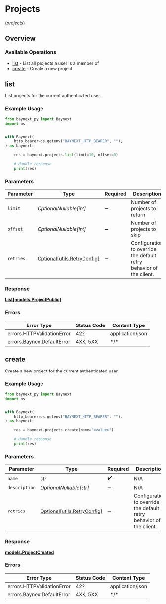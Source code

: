 # Projects
(*projects*)

## Overview

### Available Operations

* [list](#list) - List all projects a user is a member of
* [create](#create) - Create a new project

## list

List projects for the current authenticated user.

### Example Usage

<!-- UsageSnippet language="python" operationID="list_user_projects_v1_projects_get" method="get" path="/v1/projects" -->
```python
from baynext_py import Baynext
import os


with Baynext(
    http_bearer=os.getenv("BAYNEXT_HTTP_BEARER", ""),
) as baynext:

    res = baynext.projects.list(limit=10, offset=0)

    # Handle response
    print(res)

```

### Parameters

| Parameter                                                           | Type                                                                | Required                                                            | Description                                                         | Example                                                             |
| ------------------------------------------------------------------- | ------------------------------------------------------------------- | ------------------------------------------------------------------- | ------------------------------------------------------------------- | ------------------------------------------------------------------- |
| `limit`                                                             | *OptionalNullable[int]*                                             | :heavy_minus_sign:                                                  | Number of projects to return                                        | 10                                                                  |
| `offset`                                                            | *OptionalNullable[int]*                                             | :heavy_minus_sign:                                                  | Number of projects to skip                                          | 0                                                                   |
| `retries`                                                           | [Optional[utils.RetryConfig]](../../models/utils/retryconfig.md)    | :heavy_minus_sign:                                                  | Configuration to override the default retry behavior of the client. |                                                                     |

### Response

**[List[models.ProjectPublic]](../../models/.md)**

### Errors

| Error Type                 | Status Code                | Content Type               |
| -------------------------- | -------------------------- | -------------------------- |
| errors.HTTPValidationError | 422                        | application/json           |
| errors.BaynextDefaultError | 4XX, 5XX                   | \*/\*                      |

## create

Create a new project for the current authenticated user.

### Example Usage

<!-- UsageSnippet language="python" operationID="create_v1_projects_post" method="post" path="/v1/projects" -->
```python
from baynext_py import Baynext
import os


with Baynext(
    http_bearer=os.getenv("BAYNEXT_HTTP_BEARER", ""),
) as baynext:

    res = baynext.projects.create(name="<value>")

    # Handle response
    print(res)

```

### Parameters

| Parameter                                                           | Type                                                                | Required                                                            | Description                                                         |
| ------------------------------------------------------------------- | ------------------------------------------------------------------- | ------------------------------------------------------------------- | ------------------------------------------------------------------- |
| `name`                                                              | *str*                                                               | :heavy_check_mark:                                                  | N/A                                                                 |
| `description`                                                       | *OptionalNullable[str]*                                             | :heavy_minus_sign:                                                  | N/A                                                                 |
| `retries`                                                           | [Optional[utils.RetryConfig]](../../models/utils/retryconfig.md)    | :heavy_minus_sign:                                                  | Configuration to override the default retry behavior of the client. |

### Response

**[models.ProjectCreated](../../models/projectcreated.md)**

### Errors

| Error Type                 | Status Code                | Content Type               |
| -------------------------- | -------------------------- | -------------------------- |
| errors.HTTPValidationError | 422                        | application/json           |
| errors.BaynextDefaultError | 4XX, 5XX                   | \*/\*                      |